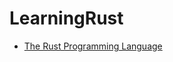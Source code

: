 # LearningRust

- [The Rust Programming Language](https://github.com/r3j0/LearningRust/blob/main/Docs/book1/book1_contents.md)